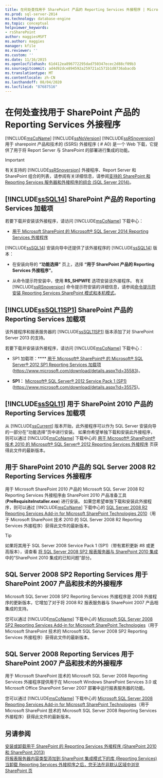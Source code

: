 ```yaml
---
title: 在何处查找用于 SharePoint 产品的 Reporting Services 外接程序 | Microsoft Docs
ms.prod: sql-server-2014
ms.technology: database-engine
ms.topic: conceptual
helpviewer_keywords:
- rsSharePoint
author: maggiesMSFT
ms.author: maggies
manager: kfile
ms.reviewer: ''
ms.custom: ''
ms.date: 11/16/2015
ms.openlocfilehash: 61d412ea896772295dad750347ecec2d88cf09b3
ms.sourcegitcommit: ad4d92dce894592a259721a1571b1d8736abacdb
ms.translationtype: MT
ms.contentlocale: zh-CN
ms.lasthandoff: 08/04/2020
ms.locfileid: "87687516"
---
```

# <a name="where-to-find-the-reporting-services-add-in-for-sharepoint-products"></a>在何处查找用于 SharePoint 产品的 Reporting Services 外接程序

[!INCLUDE[msCoName](../../includes/msconame-md.md)] [!INCLUDE[ssNoVersion](../../includes/ssnoversion-md.md)] [!INCLUDE[ssRSnoversion](../../includes/ssrsnoversion-md.md)] 用于 sharepoint 产品和技术的 (SSRS) 外接程序 ( # A0) 是一个 Web 下载，它提供了用于将 Report Server 与 SharePoint 的部署进行集成的功能。  
  
> [!IMPORTANT]  
>  有关支持的 [!INCLUDE[ssRSnoversion](../../includes/ssrsnoversion-md.md)] 外接程序、Report Server 和 SharePoint 组合的列表，请参阅有关详细信息，请参阅[支持的 SharePoint 和 Reporting Services 服务器和外接程序的组合 &#40;SQL Server 2014&#41;](supported-combinations-of-sharepoint-and-reporting-services-server.md)。  
  
##  <a name="sssql14-reporting-services-add-in-for-sharepoint-products"></a><a name="bkmk_sql14"></a> [!INCLUDE[ssSQL14](../../includes/sssql14-md.md)] SharePoint 产品的 Reporting Services 加载项  
 若要下载并安装该外接程序，请访问 [!INCLUDE[msCoName](../../includes/msconame-md.md)] 下载中心：  
  
-   [用于 Microsoft SharePoint 的 Microsoft® SQL Server 2014 Reporting Services 外接程序](https://www.microsoft.com/download/details.aspx?id=53162)  
  
 [!INCLUDE[ssSQL14](../../includes/sssql14-md.md)] 安装向导中还提供了该外接程序的 [!INCLUDE[ssSQL14](../../includes/sssql14-md.md)] 版本：  
  
-   在安装向导的 **“功能选择”** 页上，选择 **“用于 SharePoint 产品的 Reporting Services 外接程序”**。  
  
-   从命令提示符安装中，使用 **RS_SHPWFE** 选项安装该外接程序。 有关 [!INCLUDE[ssRSnoversion](../../includes/ssrsnoversion-md.md)] 命令提示符安装的详细信息，请参阅[命令提示符安装 Reporting Services SharePoint 模式和本机模式](install-reporting-services-at-the-command-prompt.md)。  
  
##  <a name="sssql11sp1-reporting-services-add-in-for-sharepoint-products"></a><a name="bkmk_sql11sp1"></a> [!INCLUDE[ssSQL11SP1](../../includes/sssql11sp1-md.md)] SharePoint 产品的 Reporting Services 加载项  
 该外接程序和报表服务器的 [!INCLUDE[ssSQL11SP1](../../includes/sssql11sp1-md.md)] 版本添加了对 SharePoint Server 2013 的支持。  
  
 若要下载并安装该外接程序，请访问 [!INCLUDE[msCoName](../../includes/msconame-md.md)] 下载中心：  
  
-   SP1 加载项：****  [用于 Microsoft® SharePoint® 的 Microsoft® SQL Server® 2012 SP1 Reporting Services 加载项](https://www.microsoft.com/download/details.aspx?id=35583)(https://www.microsoft.com/download/details.aspx?id=35583)。  
  
-   **SP1：**  [Microsoft® SQL Server® 2012 Service Pack 1 (SP1)](https://www.microsoft.com/download/details.aspx?id=35575) (https://www.microsoft.com/download/details.aspx?id=35575)。  
  
##  <a name="sssql11-reporting-services-add-in-for-sharepoint-2010-products"></a><a name="bkmk_sql11"></a> [!INCLUDE[ssSQL11](../../includes/sssql11-md.md)] 用于 SharePoint 2010 产品的 Reporting Services 加载项  
 从 [!INCLUDE[ssCurrent](../../includes/sscurrent-md.md)] 版本开始，此外接程序可以作为 SQL Server 安装向导的一部分在“功能选择”页中进行安装。 如果你希望单独下载和安装此外接程序，则可以通过 [!INCLUDE[msCoName](../../includes/msconame-md.md)] 下载中心的 [用于 Microsoft® SharePoint® 技术 2010 的 Microsoft® SQL Server® 2012 Reporting Services 外接程序](https://go.microsoft.com/fwlink/?LinkID=207242) 页获得此文件的最新版本。  
  
##  <a name="sql-server-2008-r2-reporting-services-add-in-for-sharepoint-2010-products"></a><a name="bkmk_sql2008r2"></a>用于 SharePoint 2010 产品的 SQL Server 2008 R2 Reporting Services 外接程序  
 用于 Microsoft SharePoint 2010 产品的 Microsoft SQL Server 2008 R2 Reporting Services 外接程序由 SharePoint 2010 产品准备工具 (**PreRequisiteInstaller.exe**) 进行安装。 如果您希望单独下载和安装此外接程序，则可以通过 [!INCLUDE[msCoName](../../includes/msconame-md.md)] 下载中心的 [SQL Server 2008 R2 Reporting Services Add-in for Microsoft SharePoint Technologies 2010](https://www.microsoft.com/download/details.aspx?id=622)（用于 Microsoft SharePoint 技术 2010 的 SQL Server 2008 R2 Reporting Services 外接程序）获得此文件的最新版本。  
  
> [!TIP]  
>  如果将其用于 SQL Server 2008 Service Pack 1 (SP1)（带有累积更新 #8 或更高版本），请查看 [将 SQL Server 2008 SP2 报表服务器与 SharePoint 2010 集成](https://technet.microsoft.com/library/ff946055%28SQL.100%29.aspx)中的“SharePoint 2010 集成的已知问题”部分。  
  
##  <a name="sql-server-2008-sp2-reporting-services-add-in-for-sharepoint-2007-products-and-technologies"></a><a name="bkmk_sql2008sp2"></a>SQL Server 2008 SP2 Reporting Services 用于 SharePoint 2007 产品和技术的外接程序  
 Microsoft SQL Server 2008 SP2 Reporting Services 外接程序是 2008 外接程序的更新版本，它增加了对于将 2008 R2 报表服务器与 SharePoint 2007 产品相集成的支持。  
  
 您可以通过 [!INCLUDE[msCoName](../../includes/msconame-md.md)] 下载中心的 [Microsoft SQL Server 2008 SP2 Reporting Services Add-in for Microsoft SharePoint Technologies](https://www.microsoft.com/download/details.aspx?id=43344)（用于 Microsoft SharePoint 技术的 Microsoft SQL Server 2008 SP2 Reporting Services 外接程序）获得此文件的最新版本。  
  
##  <a name="sql-server-2008-reporting-services-add-in-for-sharepoint-2007-products-and-technologies"></a><a name="bkmk_sql2008"></a>SQL Server 2008 Reporting Services 用于 SharePoint 2007 产品和技术的外接程序  
 用于 Microsoft SharePoint 技术的 Microsoft SQL Server 2008 Reporting Services 外接程序提供用于在 Microsoft Windows SharePoint Services 3.0 或 Microsoft Office SharePoint Server 2007 部署中运行报表服务器的功能。  
  
 您可以通过 [!INCLUDE[msCoName](../../includes/msconame-md.md)] 下载中心的 [Microsoft SQL Server 2008 Reporting Services Add-in for Microsoft SharePoint Technologies](https://www.microsoft.com/download/details.aspx?id=622)（用于 Microsoft SharePoint 技术的 Microsoft SQL Server 2008 Reporting Services 外接程序）获得此文件的最新版本。  
  
## <a name="see-also"></a>另请参阅  
 [安装或卸载用于 SharePoint 的 Reporting Services 外接程序 &#40;SharePoint 2010 和 SharePoint 2013&#41;](install-or-uninstall-the-reporting-services-add-in-for-sharepoint.md)   
 [将报表服务器内容类型添加到 SharePoint 集成模式下的库 &#40;Reporting Services&#41;](../add-reporting-services-content-types-to-a-sharepoint-library.md)   
 [当卸载 Reporting Services 外接程序之后，您无法在非默认区域中浏览 SharePoint 页](https://support.microsoft.com/kb/2009212)  
  
  
